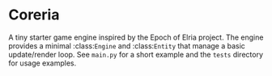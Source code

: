 # Coreria

A tiny starter game engine inspired by the Epoch of Elria project.  The
engine provides a minimal :class:`Engine` and :class:`Entity` that manage a
basic update/render loop.  See ``main.py`` for a short example and the
``tests`` directory for usage examples.
